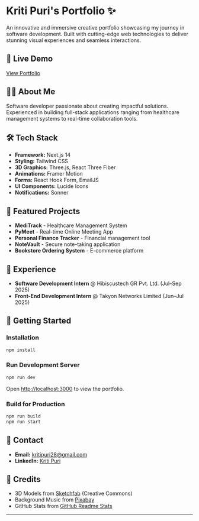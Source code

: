 # Kriti Puri's Portfolio ✨

An innovative and immersive creative portfolio showcasing my journey in software development. Built with cutting-edge web technologies to deliver stunning visual experiences and seamless interactions.

## 🚀 Live Demo

[View Portfolio](https://your-deployment-url.vercel.app) <!-- Update with your actual deployment URL -->

## 👩‍💻 About Me

Software developer passionate about creating impactful solutions. Experienced in building full-stack applications ranging from healthcare management systems to real-time collaboration tools.

## 🛠️ Tech Stack

- **Framework:** Next.js 14
- **Styling:** Tailwind CSS
- **3D Graphics:** Three.js, React Three Fiber
- **Animations:** Framer Motion
- **Forms:** React Hook Form, EmailJS
- **UI Components:** Lucide Icons
- **Notifications:** Sonner

## 📂 Featured Projects

- **MediTrack** - Healthcare Management System
- **PyMeet** - Real-time Online Meeting App
- **Personal Finance Tracker** - Financial management tool
- **NoteVault** - Secure note-taking application
- **Bookstore Ordering System** - E-commerce platform

## 💼 Experience

- **Software Development Intern** @ Hibiscustech GR Pvt. Ltd. (Jul–Sep 2025)
- **Front-End Development Intern** @ Takyon Networks Limited (Jun–Jul 2025)

## 🚀 Getting Started

### Installation

```bash
npm install
```

### Run Development Server

```bash
npm run dev
```

Open [http://localhost:3000](http://localhost:3000) to view the portfolio.

### Build for Production

```bash
npm run build
npm run start
```

## 📧 Contact

- **Email:** kritipuri28@gmail.com
- **LinkedIn:** [Kriti Puri](https://www.linkedin.com/in/kriti-puri-b38bab26b/)


## 📝 Credits

- 3D Models from [Sketchfab](https://sketchfab.com/) (Creative Commons)
- Background Music from [Pixabay](https://pixabay.com/music/)
- GitHub Stats from [GitHub Readme Stats](https://github.com/anuraghazra/github-readme-stats)

---


